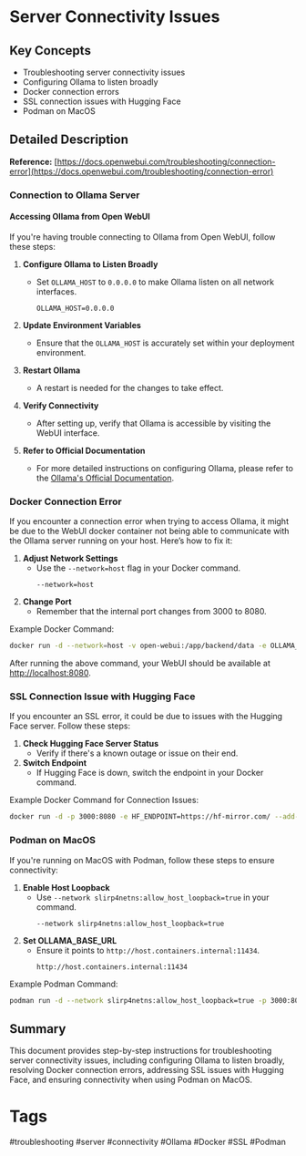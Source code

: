 # Server Connectivity Issues

## Key Concepts
- Troubleshooting server connectivity issues
- Configuring Ollama to listen broadly
- Docker connection errors
- SSL connection issues with Hugging Face
- Podman on MacOS

## Detailed Description

**Reference:** [https://docs.openwebui.com/troubleshooting/connection-error](https://docs.openwebui.com/troubleshooting/connection-error)

### Connection to Ollama Server

#### Accessing Ollama from Open WebUI

If you're having trouble connecting to Ollama from Open WebUI, follow these steps:

1. **Configure Ollama to Listen Broadly**
   - Set `OLLAMA_HOST` to `0.0.0.0` to make Ollama listen on all network interfaces.
     ```plaintext
     OLLAMA_HOST=0.0.0.0
     ```
2. **Update Environment Variables**
   - Ensure that the `OLLAMA_HOST` is accurately set within your deployment environment.

3. **Restart Ollama**
   - A restart is needed for the changes to take effect.
4. **Verify Connectivity**
   - After setting up, verify that Ollama is accessible by visiting the WebUI interface.
5. **Refer to Official Documentation**
   - For more detailed instructions on configuring Ollama, please refer to the [Ollama's Official Documentation](https://docs.openwebui.com/troubleshooting/connection-error).

### Docker Connection Error

If you encounter a connection error when trying to access Ollama, it might be due to the WebUI docker container not being able to communicate with the Ollama server running on your host. Here’s how to fix it:

1. **Adjust Network Settings**
   - Use the `--network=host` flag in your Docker command.
     ```plaintext
     --network=host
     ```
2. **Change Port**
   - Remember that the internal port changes from 3000 to 8080.

Example Docker Command:
```bash
docker run -d --network=host -v open-webui:/app/backend/data -e OLLAMA_BASE_URL=http://127.0.0.1:11434 --name open-webui --restart always ghcr.io/open-webui/open-webui:main
```
After running the above command, your WebUI should be available at [http://localhost:8080](http://localhost:8080).

### SSL Connection Issue with Hugging Face

If you encounter an SSL error, it could be due to issues with the Hugging Face server. Follow these steps:

1. **Check Hugging Face Server Status**
   - Verify if there's a known outage or issue on their end.
2. **Switch Endpoint**
   - If Hugging Face is down, switch the endpoint in your Docker command.

Example Docker Command for Connection Issues:
```bash
docker run -d -p 3000:8080 -e HF_ENDPOINT=https://hf-mirror.com/ --add-host=host.docker.internal:host-gateway -v open-webui:/app/backend/data --name open-webui --restart always ghcr.io/open-webui/open-webui:main
```

### Podman on MacOS

If you're running on MacOS with Podman, follow these steps to ensure connectivity:

1. **Enable Host Loopback**
   - Use `--network slirp4netns:allow_host_loopback=true` in your command.
     ```plaintext
     --network slirp4netns:allow_host_loopback=true
     ```
2. **Set OLLAMA_BASE_URL**
   - Ensure it points to `http://host.containers.internal:11434`.
     ```plaintext
     http://host.containers.internal:11434
     ```

Example Podman Command:
```bash
podman run -d --network slirp4netns:allow_host_loopback=true -p 3000:8080 -e OLLAMA_BASE_URL=http://host.containers.internal:11434 -v open-webui:/app/backend/data --name open-webui --restart always ghcr.io/open-webui/open-webui:main
```

## Summary

This document provides step-by-step instructions for troubleshooting server connectivity issues, including configuring Ollama to listen broadly, resolving Docker connection errors, addressing SSL issues with Hugging Face, and ensuring connectivity when using Podman on MacOS.

# Tags
#troubleshooting #server #connectivity #Ollama #Docker #SSL #Podman